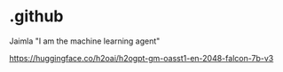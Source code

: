 # .github
Jaimla "I am the machine learning agent"

https://huggingface.co/h2oai/h2ogpt-gm-oasst1-en-2048-falcon-7b-v3
